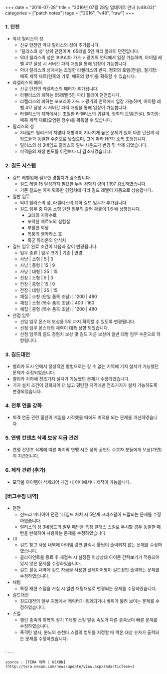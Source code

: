 +++
date = "2016-07-28"
title = "2016년 07월 28일 업데이트 안내 (v48.02)"
categories = ["patch notes"]
tags = ["2016", "v48", "raw"]
+++

### 1. 던전
- 악녀 릴리스의 성
  - 신규 던전인 악녀 릴리스의 성이 추가됩니다.
  - '릴리스의 성' 상위 던전이며, 65레벨 5인 파티 플레이 던전입니다.
  - 악녀 릴리스의 성은 포포리아 가드 > 광기의 언덕에서 입장 가능하며, 아이템 레벨 417 달성 시 서버간 파티 매칭을 통해 입장이 가능합니다.
  - 악녀 릴리스의 성에서는 초월한 라켈리스의 반지, 정화의 토템(전설), 철기장: 매혹 제작 재료(현혹의 가루, 매혹의 향수)를 획득할 수 있습니다.
- 라켈리스의 폐허
  - 신규 던전인 라켈리스의 폐허가 추가됩니다.
  - 라켈리스의 폐허는 65레벨 5인 파티 플레이 던전입니다.
  - 라켈리스의 폐허는 포포리아 가드 > 광기의 언덕에서 입장 가능하며, 아이템 레벨 417 달성 시 서버간 파티 매칭을 통해 입장이 가능합니다.
  - 라켈리스의 폐허에서는 초월한 라켈리스의 귀걸이, 정화의 토템(전설), 철기장: 매혹 제작 재료(오염된 정수)를 획득할 수 있습니다.
- 릴리스의 성
  - 3네임드 릴리스의 치명타 저항력이 지나치게 높은 문제가 있어 다른 던전의 네임드들과 동일한 수준으로 낮췄으며, 그에 따라 HP가 소폭 조정됩니다.
  - 릴리스의 성 3네임드 릴리스의 일부 사운드가 변경 및 삭제 되었습니다.
  - 피격음의 재생 빈도를 이전보다 더 감소시켰습니다.

### 2. 길드 시스템
- 길드 레벨업에 필요한 경험치가 감소합니다.
  - 길드 레벨 15 달성까지 필요한 누적 경험치 량이 1,197 감소하였습니다.
  - 기존 길드는 이미 획득한 경험치에 따라 길드 레벨이 자동으로 상승합니다.
- 일반 임무
  - 악녀 릴리스의 성, 라켈리스의 폐허 길드 임무가 추가됩니다.
  - 길드 임무 중 다음 소형 던전 임무의 출현 확률이 1.6 배 상향됩니다.
    - 고대의 지하수로
    - 포악한 베르노의 실험실
    - 부활한 회당
    - 폭풍의 엘카라스 호
    - 폭군 듀리온의 안식처
- 길드 임무 완료 조건이 다음과 같이 변경됩니다.
  - 임무 종류 | 임무 크기 | 기존 | 변경
  - 사냥 | 소형 | 5 | 3 
  - 사냥 | 중형 | 15 | 9
  - 사냥 | 대형 | 25 | 15
  - 전장 | 소형 | 5 | 3 
  - 전장 | 중형 | 15 | 9 
  - 전장 | 대형 | 25 | 15
  - 채집 | 소형 (단일 품목 조달) | 1200 | 480
  - 채집 | 소형 (복수 품목 조달) | 400 | 160
  - 채집 | 중형 (복수 품목 조달) | 1200 | 480
- 선점 임무
  - 선임 임무 몬스터 보상을 5위 까지 획득할 수 있도록 변경됩니다.
  - 선점 임무 몬스터의 체력이 대폭 상향 되었습니다.
  - 선점 임무의 길드 경험치 보상 및 길드 자금 보상이 일반 대형 임무 수준으로 하향됩니다.

### 3. 길드대전
- 벨리카 도시 안에서 정상적인 방법으로는 갈 수 없는 지역에 기지 설치가 가능했던 문제가 수정되었습니다.
- 벨리카 지하에 전초기지 설치가 가능했던 문제가 수정되었습니다.
- 기지 설치 조건이 강화되어 더 넓고 평탄한 지역에만 전초기지가 설치 가능하도록 변경되었습니다.

### 4. 전투 연출 강화
- 피격 연출 관련 옵션이 게임을 시작했을 때에도 미적용 되는 문제를 개선하였습니다.

### 5. 연맹 컨텐츠 삭제 보상 지급 관련 
- 연맹 컨텐츠 삭제에 따른 마지막 연맹 시즌 상위 공헌도 수호자 분들에게 보상(가면)이 지급됩니다.

### 6. 제작 관련 (추가)
-  모닥불 아이템이 삭제되어 게임 내 어디에서나 제작이 가능합니다.

### [버그수정 내역]
- 던전
  - 샨드라 마나이아 던전 1네임드 처치 시 5단계 크리스탈이 드랍되는 문제를 수정하였습니다.
  - 릴리스의 성 3네임드의 일부 패턴을 특정 클래스 스킬로 무시할 경우 동일한 패턴을 반복하여 사용하는 문제를 수정하였습니다.
- UI
  - 길드 창고 사용 내역에 아이템 링크 클릭시 툴팁이 출력되지 않는 문제를 수정하였습니다.
  - 클라이언트를 종료 후 재접속 시 설정된 이상상태 아이콘 간략보기가 적용되어 있지 않은 문제를 수정하였습니다.
  - 길드 활동 내역에 길드 자금을 사용한 플레이어명이 길드장만 출력되는 문제를 수정하였습니다.
- 채팅
  - 특정 재현 스탭을 거칠 시 일반 채팅채널로 변경되는 문제를 수정하였습니다.
- 길드대전
  - 길드대전의 일부 지형에서 캐릭터가 통과되거나 바위가 뚫려 보이는 문제를 수정하였습니다.
- 스킬
  - 엘린 종족의 회복의 정기 11레벨 스킬 발동 속도가 다른 종족보다 빠른 문제를 수정하였습니다.
  - 폭격탄 발사, 분노의 승천타 스킬의 범위를 지정할 때 락온 대상 숫자가 출력되는 문제를 수정하였습니다.
```

----

source : [TERA 테라 | NEXON](http://tera.nexon.com/news/update/view.aspx?n4articlesn=)

